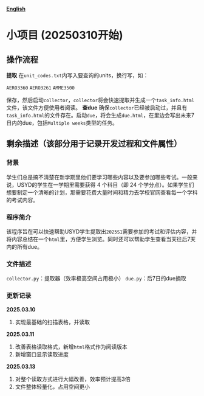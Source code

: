 **[English](README_en.md)**

# 小项目 (20250310开始)

## 操作流程
**提取**
在`unit_codes.txt`内写入要查询的units，换行写，如：

`AERO3360`
`AERO3261`
`AMME3500`

保存，然后启动`collector`，`collector`将会快速提取并生成一个`task_info.html`文件，该文件方便使用者阅读。
**查due**
确保`collector`已经被启动过，并且有`task_info.html`的文件存在。启动`due`，将会生成`due.html`，在里边会写出未来7日内的due，包括`Multiple weeks`类型的任务。



## 剩余描述（该部分用于记录开发过程和文件属性）

### 背景
学生们总是搞不清楚在新学期里他们要学习哪些内容以及要参加哪些考试。一般来说，USYD的学生在一学期里需要获得 4 个科目（即 24 个学分点）。如果学生们想要制定一个清晰的计划，那需要花费大量时间和精力去学校官网查看每一个学科的考试内容。

### 程序简介
该程序旨在可以快速帮助USYD学生提取出`2025S1`需要参加的考试和评估内容，并将内容总结在一个`html`里，方便学生浏览。同时还可以帮助学生查看当天往后7天内的所有due。

### 文件描述
`collector.py`：提取器（效率极高空间占用极小）
`due.py`：后7日的due摘取


### 更新记录
**2025.03.10**
1. 实现最基础的扫描表格，并读取

**2025.03.11**
1. 改善表格读取格式，新增`html`格式作为阅读版本
2. 新增窗口显示读取进度

**2025.03.13**
1. 对整个读取方式进行大幅改善，效率预计提高3倍
2. 文件整体轻量化，占用空间更小